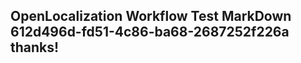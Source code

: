 <properties
ms.topic="hero-topic"
ms.test1="hero-topic"
ms.test2="test"/>

## OpenLocalization Workflow Test MarkDown 612d496d-fd51-4c86-ba68-2687252f226a thanks!
